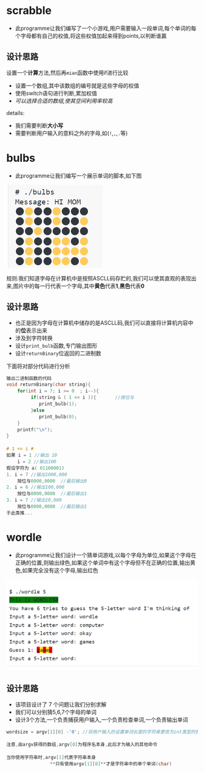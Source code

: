# scrabble

* 此programme让我们编写了一个小游戏,用户需要输入一段单词,每个单词的每个字母都有自己的权值,将这些权值加起来得到points,以判断谁赢

## 设计思路

设置一个**计算**方法,然后再`mian`函数中使用if进行比较

* 设置一个数组,其中该数组的编号就是这些字母的权值
* 使用switch语句进行判断,累加权值
* *可以选择合适的数组,使其空间利用率较高*



details:

* 我们需要判断**大小写**
* 需要判断用户输入的意料之外的字母,如(`!`,`,`,`.`等)





# bulbs

* 此programme让我们编写一个展示单词的脚本,如下图

![image-20231016191727474](./img/image-20231016191727474.png)

规则:我们知道字母在计算机中是按照ASCLL码存贮的,我们可以使其直观的表现出来,图片中的每一行代表一个字母,其中**黄色**代表**1**,**黑色**代表**0**



## 设计思路

* 也正是因为字母在计算机中储存的是ASCLL码,我们可以直接将计算机内容中的**位**表示出来
* 涉及到字符转换
* 设计`print_bulb`函数,专门输出图形
* 设计`returnBinary`位返回的二进制数



下面将对部分代码进行分析

```c
输出二进制函数的代码
void returnBinary(char string){
    for(int i = 7; i >= 0  ; i--){
         if(string & ( 1 << i )){		//按位与
            print_bulb(1);
         }else
            print_bulb(0);
    }
    printf("\n");
}

# 1 << i #
如果 i = 1 //输出 10
    i = 2 //输出100
假设字符为 a( 01100001)
1. i = 7 //输出1000,000
    按位与0000,0000  //最后输出0
2. i = 6 //输出100,000
    按位与0000,0000  //最后输出1
3. i = 7 //输出10,000
    按位与0000,0000  //最后输出1
于此类推...
```





# wordle

* 此programme让我们设计一个猜单词游戏,以每个字母为单位,如果这个字母在正确的位置,则输出绿色,如果这个单词中有这个字母但不在正确的位置,输出黄色,如果完全没有这个字母,输出红色

![image-20231016193714571](./img/image-20231016193714571.png)

## 设计思路

* 该项目设计了 7 个问题让我们分别求解
* 我们可以分别猜5,6,7个字母的单词
* 设计3个方法,一个负责捕获用户输入,一个负责检查单词,一个负责输出单词



```c
wordsize = argv[1][0] -'0'; //将用户输入的设置单词长度的字符串更改为int类型的整数

注意,由argv获得的数组,argv[0]为程序名本身,此后才为输入的其他命令

当你使用字符串时,argv[1]代表字符串本身
    			**只有使用argv[1][0]**才是字符串中的单个单词(char)
```





